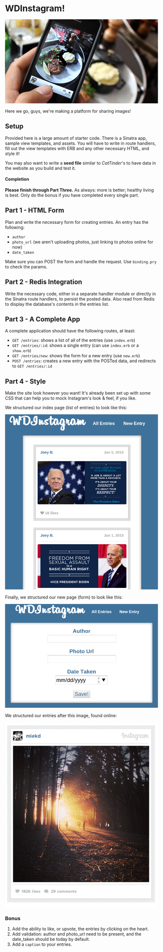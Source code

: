 # WDInstagram!

![A picture of nice food taken by a distant friend.](public/images/instagramming-food.jpg)

Here we go, guys, we're making a platform for sharing images!

## Setup

Provided here is a large amount of starter code. There is a Sinatra app, sample
view templates, and assets. You will have to write in route handlers, fill out
the view templates with ERB and any other necessary HTML, and style it!

You may also want to write a **seed file** similar to *CatTinder*'s to have data
in the website as you build and test it.

#### Completion

**Please finish through Part Three.** As always: more is better;
healthy living is best. Only do the bonus if you have completed every single
part.

## Part 1 - HTML Form

Plan and write the necessary form for creating entries. An entry has the
following:

* `author`
* `photo_url` (we aren't uploading photos, just linking to photos online for now)
* `date_taken`

Make sure you can POST the form and handle the request. Use `binding.pry` to
check the params.

## Part 2 - Redis Integration

Write the necessary code, either in a separate handler module or directly in the
Sinatra route handlers, to persist the posted data. Also read from Redis to
display the database's contents in the entries list.

## Part 3 - A Complete App

A complete application should have the following routes, at least:

- `GET /entries`: shows a list of all of the entries (use `index.erb`)
- `GET /entries/:id`: shows a single entry (can use `index.erb` or a `show.erb`)
- `GET /entries/new`: shows the form for a new entry (use `new.erb`)
- `POST /entries`: creates a new entry with the POSTed data, and redirects to
  `GET /entries/:id`

## Part 4 - Style

Make the site look however you want! It's already been set up with some CSS that
can help you to mock Instagram's look & feel, if you like.

We structured our index page (list of entries) to look like this:

<img src="public/images/example-index.png" width="600px" />

Finally, we structured our new page (form) to look like this:

<img src="public/images/example-new.png" width="600px" />

We structured our entries after this image, found online:

![](public/images/example-entry.png)

### Bonus

1. Add the ability to like, or upvote, the entries by clicking on the heart.
1. Add validation: author and photo_url need to be present, and the date_taken
   should be today by default.
1. Add a `caption` to your entries.
